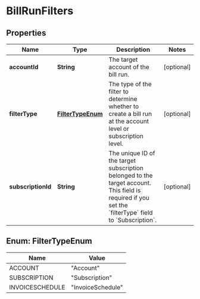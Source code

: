 

# BillRunFilters


## Properties

| Name | Type | Description | Notes |
|------------ | ------------- | ------------- | -------------|
|**accountId** | **String** | The target account of the bill run.  |  [optional] |
|**filterType** | [**FilterTypeEnum**](#FilterTypeEnum) | The type of the filter to determine whether to create a bill run at the account level or subscription level.  |  [optional] |
|**subscriptionId** | **String** | The unique ID of the target subscription belonged to the target account.   This field is required if you set the &#x60;filterType&#x60; field to &#x60;Subscription&#x60;.  |  [optional] |



## Enum: FilterTypeEnum

| Name | Value |
|---- | -----|
| ACCOUNT | &quot;Account&quot; |
| SUBSCRIPTION | &quot;Subscription&quot; |
| INVOICESCHEDULE | &quot;InvoiceSchedule&quot; |



